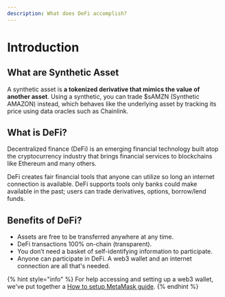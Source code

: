 ```yaml
---
description: What does DeFi accomplish?
---
```


# Introduction

## What are Synthetic Asset

A synthetic asset is **a tokenized derivative that mimics the value of another asset**. Using a synthetic, you can trade $sAMZN (Synthetic AMAZON) instead, which behaves like the underlying asset by tracking its price using data oracles such as Chainlink.

## What is DeFi?

Decentralized finance (DeFi) is an emerging financial technology built atop the cryptocurrency industry that brings financial services to blockchains like Ethereum and many others.

DeFi creates fair financial tools that anyone can utilize so long an internet connection is available. DeFi supports tools only banks could make available in the past; users can trade derivatives, options, borrow/lend funds.

## Benefits of DeFi?

* Assets are free to be transferred anywhere at any time.
* DeFi transactions 100% on-chain (transparent).
* You don’t need a basket of self-identifying information to participate.
* Anyone can participate in DeFi. A web3 wallet and an internet connection are all that's needed.

{% hint style="info" %}
For help accessing and setting up a web3 wallet, we've put together a [How to setup MetaMask guide](https://blog.kwenta.io/installing-metamask/).
{% endhint %}
